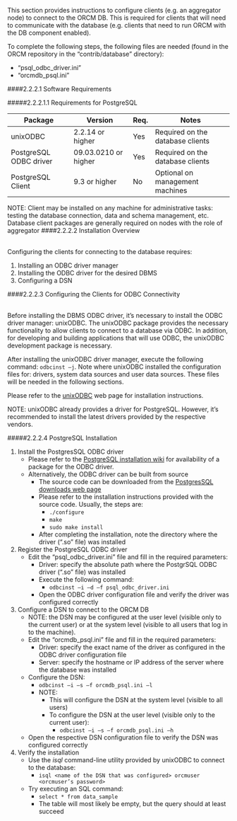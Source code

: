 This section provides instructions to configure clients (e.g. an aggregator node) to connect to the ORCM DB.  This is required for clients that will need to communicate with the database (e.g. clients that need to run ORCM with the DB component enabled).

To complete the following steps, the following files are needed (found in the ORCM repository in the “contrib/database” directory):

* “psql_odbc_driver.ini”
* “orcmdb_psql.ini”

####2.2.2.1 Software Requirements

#####2.2.2.1.1 Requirements for PostgreSQL

| Package                | Version              | Req. | Notes |
| ---------------------- | -------------------- | ---- | ------------------------------------------------------------------------------------------------------------------------------------------------------- |
| unixODBC               | 2.2.14 or higher     | Yes  | Required on the database clients |
| PostgreSQL ODBC driver | 09.03.0210 or higher | Yes  | Required on the database clients |
| PostgreSQL Client      | 9.3 or higher        | No   | Optional on management machines |

NOTE: Client may be installed on any machine for administrative tasks: testing the database connection, data and schema management, etc.
Database client packages are generally required on nodes with the role of aggregator
####2.2.2.2 Installation Overview

<br>Configuring the clients for connecting to the database requires:

1. Installing an ODBC driver manager
2. Installing the ODBC driver for the desired DBMS
3. Configuring a DSN

####2.2.2.3 Configuring the Clients for ODBC Connectivity

<br>Before installing the DBMS ODBC driver, it’s necessary to install the ODBC driver manager: unixODBC.  The unixODBC package provides the necessary functionality to allow clients to connect to a database via ODBC.  In addition, for developing and building applications that will use ODBC, the unixODBC development package is necessary.

After installing the unixODBC driver manager, execute the following command: `odbcinst –j`.  Note where unixODBC installed the configuration files for: drivers, system data sources and user data sources.  These files will be needed in the following sections.

Please refer to the [unixODBC](http://www.unixodbc.org/) web page for installation instructions.

NOTE: unixODBC already provides a driver for PostgreSQL.  However, it’s recommended to install the latest drivers provided by the respective vendors.

#####2.2.2.4 PostgreSQL Installation

1. Install the PostgresSQL ODBC driver
    * Please refer to the [PostgreSQL installation wiki](https://wiki.postgresql.org/wiki/Detailed_installation_guides) for availability of a package for the ODBC driver.
    * Alternatively, the ODBC driver can be built from source
        * The source code can be downloaded from the [PostgresSQL downloads web page](http://www.postgresql.org/ftp/odbc/versions/src/)
        * Please refer to the installation instructions provided with the source code.  Usually, the steps are:
            * `./configure`
            * `make`
            * `sudo make install`
        * After completing the installation, note the directory where the driver (“.so” file) was installed
2. Register the PostgreSQL ODBC driver
    * Edit the “psql_odbc_driver.ini” file and fill in the required parameters:
        * Driver: specify the absolute path where the PostgrSQL ODBC driver (“.so” file) was installed
        * Execute the following command:
            * `odbcinst –i –d –f psql_odbc_driver.ini`
        * Open the ODBC driver configuration file and verify the driver was configured correctly
3. Configure a DSN to connect to the ORCM DB
    * NOTE: the DSN may be configured at the user level (visible only to the current user) or at the system level (visible to all users that log in to the machine).
    * Edit the “orcmdb_psql.ini” file and fill in the required parameters:
        * Driver: specify the exact name of the driver as configured in the ODBC driver configuration file
        * Server: specify the hostname or IP address of the server where the database was installed
    * Configure the DSN:
        * `odbcinst –i –s –f orcmdb_psql.ini –l`
        * NOTE:
            * This will configure the DSN at the system level (visible to all users)
            * To configure the DSN at the user level (visible only to the current user):
                * `odbcinst –i –s –f orcmdb_psql.ini –h`
    * Open the respective DSN configuration file to verify the DSN was configured correctly
4. Verify the installation
    * Use the _isql_ command-line utility provided by unixODBC to connect to the database:
        * `isql <name of the DSN that was configured> orcmuser <orcmuser’s password>`
    * Try executing an SQL command:
        * `select * from data_sample`
        * The table will most likely be empty, but the query should at least succeed